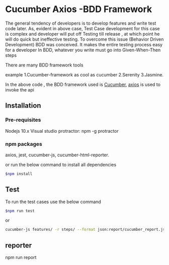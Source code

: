 # Cucumber Axios -BDD Framework

The general tendency of developers is to develop features and write test code later. As, evident in above case, Test Case development for this case is complex and developer will put off Testing till release , at which point he will do quick but ineffective testing.
To overcome this issue (Behavior Driven Development) BDD was conceived. It makes the entire testing process easy for a developer
In BDD, whatever you write must go into Given-When-Then steps

There are many BDD framework tools 

example
1.Cucumber-framework as cool as cucumber 
2.Serenity 
3.Jasmine.

In the above code , the BDD framework used is [Cucumber](https://cucumber.io/), [axios](https://github.com/axios/axios) is used to invoke the api


## Installation

### Pre-requisites
Nodejs 10.x
Visual studio
protractor: npm -g protractor

### npm packages

axios,
jest,
cucumber-js,
cucumber-html-reporter.

or run the below command to install all dependencies

```bash
$npm install
```

## Test

To run the test cases use the below command 
```bash
$npm run test
```
or 
```bash
cucumber-js features/ -r steps/ --format json:report/cucumber_report.json
```

## reporter
npm run report

